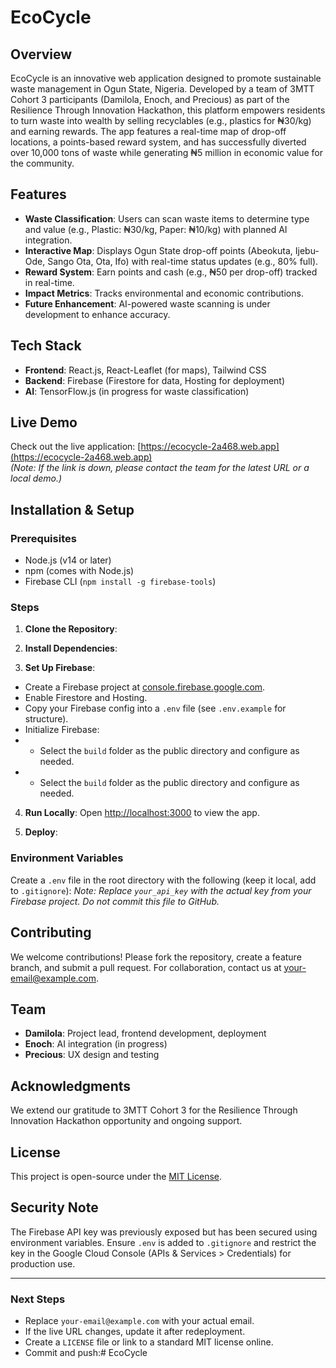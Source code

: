 # EcoCycle

## Overview
EcoCycle is an innovative web application designed to promote sustainable waste management in Ogun State, Nigeria. Developed by a team of 3MTT Cohort 3 participants (Damilola, Enoch, and Precious) as part of the Resilience Through Innovation Hackathon, this platform empowers residents to turn waste into wealth by selling recyclables (e.g., plastics for ₦30/kg) and earning rewards. The app features a real-time map of drop-off locations, a points-based reward system, and has successfully diverted over 10,000 tons of waste while generating ₦5 million in economic value for the community.

## Features
- **Waste Classification**: Users can scan waste items to determine type and value (e.g., Plastic: ₦30/kg, Paper: ₦10/kg) with planned AI integration.
- **Interactive Map**: Displays Ogun State drop-off points (Abeokuta, Ijebu-Ode, Sango Ota, Ota, Ifo) with real-time status updates (e.g., 80% full).
- **Reward System**: Earn points and cash (e.g., ₦50 per drop-off) tracked in real-time.
- **Impact Metrics**: Tracks environmental and economic contributions.
- **Future Enhancement**: AI-powered waste scanning is under development to enhance accuracy.

## Tech Stack
- **Frontend**: React.js, React-Leaflet (for maps), Tailwind CSS
- **Backend**: Firebase (Firestore for data, Hosting for deployment)
- **AI**: TensorFlow.js (in progress for waste classification)

## Live Demo
Check out the live application: [https://ecocycle-2a468.web.app](https://ecocycle-2a468.web.app)  
*(Note: If the link is down, please contact the team for the latest URL or a local demo.)*

## Installation & Setup

### Prerequisites
- Node.js (v14 or later)
- npm (comes with Node.js)
- Firebase CLI (`npm install -g firebase-tools`)

### Steps
1. **Clone the Repository**:
2. **Install Dependencies**:

3. **Set Up Firebase**:
- Create a Firebase project at [console.firebase.google.com](https://console.firebase.google.com).
- Enable Firestore and Hosting.
- Copy your Firebase config into a `.env` file (see `.env.example` for structure).
- Initialize Firebase:
- - Select the `build` folder as the public directory and configure as needed.
- - Select the `build` folder as the public directory and configure as needed.

4. **Run Locally**:
Open [http://localhost:3000](http://localhost:3000) to view the app.

5. **Deploy**:
### Environment Variables
Create a `.env` file in the root directory with the following (keep it local, add to `.gitignore`):
*Note: Replace `your_api_key` with the actual key from your Firebase project. Do not commit this file to GitHub.*

## Contributing
We welcome contributions! Please fork the repository, create a feature branch, and submit a pull request. For collaboration, contact us at [your-email@example.com](mailto:your-email@example.com).

## Team
- **Damilola**: Project lead, frontend development, deployment
- **Enoch**: AI integration (in progress)
- **Precious**: UX design and testing

## Acknowledgments
We extend our gratitude to 3MTT Cohort 3 for the Resilience Through Innovation Hackathon opportunity and ongoing support.

## License
This project is open-source under the [MIT License](LICENSE).

## Security Note
The Firebase API key was previously exposed but has been secured using environment variables. Ensure `.env` is added to `.gitignore` and restrict the key in the Google Cloud Console (APIs & Services > Credentials) for production use.

---

### Next Steps
- Replace `your-email@example.com` with your actual email.
- If the live URL changes, update it after redeployment.
- Create a `LICENSE` file or link to a standard MIT license online.
- Commit and push:#   E c o C y c l e  
 